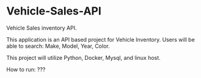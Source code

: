 # Vehicle-Sales-API
Vehicle Sales inventory API. 

This application is an API based project for Vehicle Inventory. Users will be able
to search: Make, Model, Year, Color.

This project will utilize Python, Docker, Mysql, and linux host.

How to run:
???
